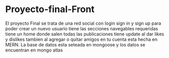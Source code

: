 # Proyecto-final-Front
El proyecto Final se trata de una red social con login sign in y sign up para poder crear un nuevo usuario tiene las secciones navegables requeridas tiene un home donde salen todas las publicaciones tiene update al dar likes y dislikes tambien al agregar o quitar amigos en tu cuenta esta hecha en MERN.
La base de datos esta seteada en mongoose y los datos se encuentran en mongo atlas
